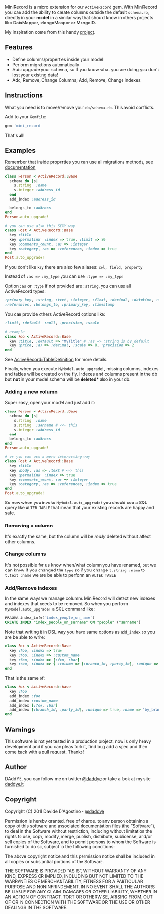 MiniRecord is a micro extension for our `ActiveRecord` gem.
With MiniRecord you can add the ability to create columns outside the default `schema.rb`, directly
in your **model** in a similar way that should know in others projects
like  DataMapper, MongoMapper or MongoID.

My inspiration come from this handy [project](https://github.com/pjhyett/auto_migrations).

## Features

* Define columns/properties inside your model
* Perform migrations automatically
* Auto upgrade your schema, so if you know what you are doing you don't lost your existing data!
* Add, Remove, Change Columns; Add, Remove, Change indexes

## Instructions

What you need is to move/remove your `db/schema.rb`.
This avoid conflicts.

Add to your `Gemfile`:

``` rb
gem 'mini_record'
```

That's all!

## Examples

Remember that inside properties you can use all migrations methods,
see [documentation](http://api.rubyonrails.org/classes/ActiveRecord/Migration.html)

``` rb
class Person < ActiveRecord::Base
  schema do |s|
    s.string  :name
    s.integer :address_id
  end
  add_index :address_id

  belongs_to :address
end
Person.auto_upgrade!

# you can use also this SEXY way
class Post < ActiveRecord::Base
  key :title
  key :permalink, :index => true, :limit => 50
  key :comments_count, :as => :integer
  key :category, :as => :references, :index => true
end
Post.auto_upgrade!
```

If you don't like `key` there are also few aliases: `col, field, property`

Instead of `:as => :my_type` you can use `:type => :my_type`

Option `:as` or `:type` if not provided are `:string`, you can use all ActiveRecord types:

``` rb
:primary_key, :string, :text, :integer, :float, :decimal, :datetime, :timestamp, :time, :date, :binary, :boolean
:references, :belongs_to, :primary_key, :timestamp
```

You can provide others ActiveRecord options like:

``` rb
:limit, :default, :null, :precision, :scale

# example
class Foo < ActiveRecord::Base
  key :title, :default => "MyTitle" # :as => :string is by default
  key :price, :as => :decimal, :scale => 8, :precision => 2
end
```

See [ActiveRecord::TableDefinition](http://api.rubyonrails.org/classes/ActiveRecord/ConnectionAdapters/TableDefinition.html) 
for more details.

Finally, when you execute `MyModel.auto_upgrade!`, missing columns, indexes and tables will be created on the fly.
Indexes and columns present in the db but **not** in your model schema will be **deleted*** also in your db.

### Adding a new column

Super easy, open your model and just add it:

``` rb
class Person < ActiveRecord::Base
  schema do |s|
    s.string  :name
    s.string  :surname # <<- this
    s.integer :address_id
  end
  belongs_to :address
end
Person.auto_upgrade!

# or you can use a more interesting way
class Post < ActiveRecord::Base
  key :title
  key :body, :as => :text # <<- this
  key :permalink, :index => true
  key :comments_count, :as => :integer
  key :category, :as => :references, :index => true
end
Post.auto_upgrade!
```

So now when you invoke `MyModel.auto_upgrade!` you should see a SQL query like `ALTER TABLE` that mean that your existing
records are happy and safe.

### Removing a column

It's exactly the same, but the column will be _really_ deleted without affect other columns.

### Change columns

It's not possible for us know when/what column you have renamed, but we can know if you changed the `type` so
if you change `t.string :name` to `t.text :name` we are be able to perform an `ALTER TABLE`

### Add/Remove indexes

In the same ways we manage columns MiniRecord will detect new indexes and indexes that needs to be removed.
So when you perform `MyModel.auto_upgrade!` a SQL command like:

``` SQL
PRAGMA index_info('index_people_on_name')
CREATE INDEX "index_people_on_surname" ON "people" ("surname")
```

Note that writing it in DSL way you have same options as `add_index` so you are be able to write:

``` rb
class Fox < ActiveRecord::Base
  key :foo, :index => true
  key :foo, :index => :custom_name
  key :foo, :index => [:foo, :bar]
  key :foo, :index => { :column => [:branch_id, :party_id], :unique => true, :name => 'by_branch_party' }
end
```

That is the same of:

``` rb
class Fox < ActiveRecord::Base
  key :foo
  add_index :foo
  add_index :custom_name
  add_index [:foo, :bar]
  add_index [:branch_id, :party_id], :unique => true, :name => 'by_branch_party'
end
```

## Warnings

This software is not yet tested in a production project, now is only heavy development and if you can
pleas fork it, find bug add a spec and then come back with a pull request. Thanks!

## Author

DAddYE, you can follow me on twitter [@daddye](http://twitter.com/daddye) or take a look at my site [daddye.it](http://www.daddye.it)

## Copyright

Copyright (C) 2011 Davide D'Agostino - [@daddye](http://twitter.com/daddye)

Permission is hereby granted, free of charge, to any person obtaining a copy of this software and
associated documentation files (the “Software”), to deal in the Software without restriction, including without
limitation the rights to use, copy, modify, merge, publish, distribute, sublicense, and/or sell copies of the Software,
and to permit persons to whom the Software is furnished to do so, subject to the following conditions:

The above copyright notice and this permission notice shall be included in all copies or substantial portions of the Software.

THE SOFTWARE IS PROVIDED “AS IS”, WITHOUT WARRANTY OF ANY KIND, EXPRESS OR IMPLIED, INCLUDING BUT NOT LIMITED TO THE WARRANTIES
OF MERCHANTABILITY, FITNESS FOR A PARTICULAR PURPOSE AND NONINFRINGEMENT. IN NO EVENT SHALL THE AUTHORS BE LIABLE FOR ANY CLAIM,
DAMAGES OR OTHER LIABILITY, WHETHER IN AN ACTION OF CONTRACT, TORT OR OTHERWISE, ARISING FROM, OUT OF OR IN CONNECTION WITH THE
SOFTWARE OR THE USE OR OTHER DEALINGS IN THE SOFTWARE.

